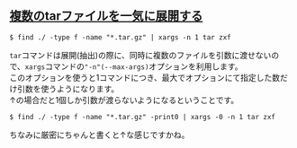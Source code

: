 ## [複数のtarファイルを一気に展開する](https://www.na3.jp/entry/20120301/p1)

```
$ find ./ -type f -name "*.tar.gz" | xargs -n 1 tar zxf
```
`tar`コマンドは展開(抽出)の際に、同時に複数のファイルを引数に渡せないので、`xargs`コマンドの`"-n"(--max-args)`オプションを利用します。<br>
このオプションを使うと1コマンドにつき、最大でオプションにて指定した数だけ引数を使うようになります。<br>
↑の場合だと1個しか引数が渡らないようになるということです。<br>

```
$ find ./ -type f -name "*.tar.gz" -print0 | xargs -0 -n 1 tar zxf
```
ちなみに厳密にちゃんと書くと↑な感じですかね。<br>
